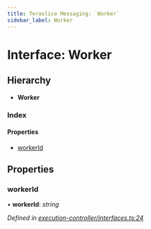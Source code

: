 ```yaml
---
title: Teraslice Messaging: `Worker`
sidebar_label: Worker
---
```


# Interface: Worker

## Hierarchy

* **Worker**

### Index

#### Properties

* [workerId](worker.md#workerid)

## Properties

###  workerId

• **workerId**: *string*

*Defined in [execution-controller/interfaces.ts:24](https://github.com/terascope/teraslice/blob/a3992c27/packages/teraslice-messaging/src/execution-controller/interfaces.ts#L24)*
